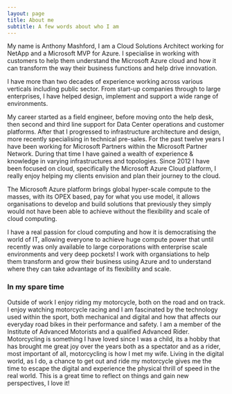 ```yaml
---
layout: page
title: About me
subtitle: A few words about who I am
---
```


My name is Anthony Mashford, I am a Cloud Solutions Architect working for NetApp and a Microsoft MVP for Azure. I specialise in working with customers to help them understand the Microsoft Azure cloud and how it can transform the way their business functions and help drive innovation.

I have more than two decades of experience working across various verticals including public sector. From start-up companies through to large enterprises, I have helped design, implement and support a wide range of environments.

My career started as a field engineer, before moving onto the help desk, then second and third line support for Data Center operations and customer platforms. After that I progressed to infrastructure architecture and design, more recently specialising in technical pre-sales. For the past twelve years I have been working for Microsoft  Partners within the Microsoft Partner Network. During that time I have gained a wealth of experience & knowledge in varying infrastructures and topologies. Since 2012 I have been focused on cloud, specifically the Microsoft Azure Cloud platform, I really enjoy helping my clients envision and plan their journey to the cloud.

The Microsoft Azure platform brings global hyper-scale compute to the masses, with its OPEX based, pay for what you use model, it allows organisations to develop and build solutions that previously they simply would not have been able to achieve without the flexibility and scale of cloud computing.

I have a real passion for cloud computing and how it is democratising the world of IT, allowing everyone to achieve huge compute power that until recently was only available to large corporations with enterprise scale environments and very deep pockets!  I work with organsiations to help them transform and grow their business using Azure and to understand where they can take advantage of its flexibility and scale.

### In my spare time

Outside of work I enjoy riding my motorcycle, both on the road and on track. I enjoy watching motorcycle racing and I am fascinated by the technology used within the sport, both mechanical and digital and how that affects our everyday road bikes in their performance and safety. I am a member of the Institute of Advanced Motorists and a qualified Advanced Rider. Motorcycling is something I have loved since I was a child, its a hobby that has brought me great joy over the years both as a spectator and as a rider, most important of all, motorcycling is how I met my wife. Living in the digital world, as I do, a chance to get out and ride my motorcycle gives me the time to escape the digital and experience the physical thrill of speed in the real world. This is a great time to reflect on things and gain new perspectives, I love it!
